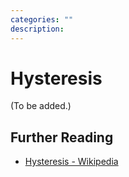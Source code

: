```yaml
---
categories: ""
description:
---
```


# Hysteresis

(To be added.)

## Further Reading

* [Hysteresis - Wikipedia](https://en.wikipedia.org/wiki/Hysteresis)
